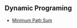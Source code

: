 













## Dynamic Programing

- [Minimum Path Sum](https://leetcode.com/problems/minimum-path-sum/)    
